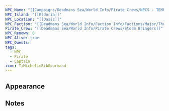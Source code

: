 ```yaml
---
NPC_Name: "[[Campaigns/Deadmans Sea/World Info/Pirate Crews/NPCS - TEMP FOLDER/Cutlass Kate]]"
NPC_Island: "[[Eldoria]]"
NPC_Location: "[[Oasis]]"
NPC_Faction: "[[Deadmans Sea/World Info/Faction Info/Factions/Major/The Shadow Syndicate/Saltwater Scoundrels]]"
Pirate_Crew: "[[Deadmans Sea/World Info/Pirate Crews/Storm Bringers]]"
NPC_Renown: 0
NPC_Alive: true
NPC_Quests: 
tags:
  - NPC
  - Pirate
  - Captain
icon: TiMichelinBibGourmand
---
```

## Appearance 



## Notes




